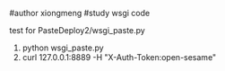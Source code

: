 #author xiongmeng 
#study wsgi code  

test for PasteDeploy2/wsgi_paste.py
 1. python wsgi_paste.py 
 2. curl 127.0.0.1:8889 -H "X-Auth-Token:open-sesame"
